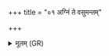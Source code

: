 +++
title = "०१ अग्निं ते वसुमन्तम्"

+++
<details><summary>मूलम् (GR)</summary>

अग्निं ते वसुमन्तम् ऋच्छन्तु  
ये माघायवः प्राच्या दिशो +ऽभिदासान् ॥
</details>